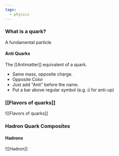 ```yaml
---
tags:
  - physics
---
```

### What is a quark?
A fundamental particle
#### Anti Quarks
The [[Antimatter]] equivalent of a quark. 
- Same mass, opposite charge.
- Opposite Color
- Just add "Anti" before the name.
- Put a bar above regular symbol (e.g. $\bar{u}$ for anti-up)
### [[Flavors of quarks]]
![[Flavors of quarks]]

### Hadron Quark Composites
#### Hadrons
![[Hadron]]
